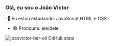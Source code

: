 ### Olá, eu sou o João Victor


-🌱 Eu estou estudando: JavaScript,HTML e CSS.
- 😄 Pronouns: ele/dele.


![joaovictor-bar-oli GitHub stats](https://github-readme-stats.vercel.app/api?username=joaovictor-bar-oli&show_icons=true&theme=radical)
